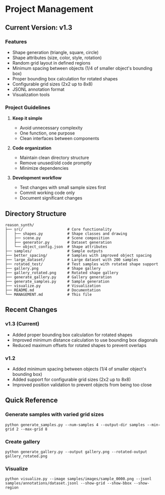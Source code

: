 # Project Management

## Current Version: v1.3

### Features
- Shape generation (triangle, square, circle)
- Shape attributes (size, color, style, rotation)
- Random grid layout in defined regions
- Minimum spacing between objects (1/4 of smaller object's bounding box)
- Proper bounding box calculation for rotated shapes
- Configurable grid sizes (2x2 up to 8x8)
- JSONL annotation format
- Visualization tools

### Project Guidelines

1. **Keep it simple**
   - Avoid unnecessary complexity
   - One function, one purpose
   - Clean interfaces between components

2. **Code organization**
   - Maintain clean directory structure
   - Remove unused/old code promptly
   - Minimize dependencies

3. **Development workflow**
   - Test changes with small sample sizes first
   - Commit working code only
   - Document significant changes

## Directory Structure

```
reason_synth/
├── src/                    # Core functionality
│   ├── shapes.py           # Shape classes and drawing
│   ├── scene.py            # Scene composition
│   ├── generator.py        # Dataset generation
│   └── object_config.json  # Shape attributes
├── samples/                # Sample outputs
├── better_spacing/         # Samples with improved object spacing
├── large_dataset/          # Large dataset with 200 samples
├── rotated_test/           # Test samples with rotated shape support
├── gallery.png             # Shape gallery
├── gallery_rotated.png     # Rotated shape gallery
├── generate_gallery.py     # Gallery generation
├── generate_samples.py     # Sample generation
├── visualize.py            # Visualization
├── README.md               # Documentation
└── MANAGEMENT.md           # This file
```

## Recent Changes

### v1.3 (Current)
- Added proper bounding box calculation for rotated shapes
- Improved minimum distance calculation to use bounding box diagonals
- Reduced maximum offsets for rotated shapes to prevent overlaps

### v1.2
- Added minimum spacing between objects (1/4 of smaller object's bounding box)
- Added support for configurable grid sizes (2x2 up to 8x8)
- Improved position validation to prevent objects from being too close

## Quick Reference

### Generate samples with varied grid sizes
```
python generate_samples.py --num-samples 4 --output-dir samples --min-grid 2 --max-grid 8
```

### Create gallery
```
python generate_gallery.py --output gallery.png --rotated-output gallery_rotated.png
```

### Visualize
```
python visualize.py --image samples/images/sample_0000.png --jsonl samples/annotations/dataset.jsonl --show-grid --show-bbox --show-region
```